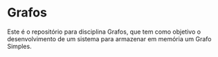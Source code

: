 # Grafos
 Este é o repositório para disciplina Grafos, que tem como objetivo o desenvolvimento de um sistema para armazenar em memória um Grafo Simples.
